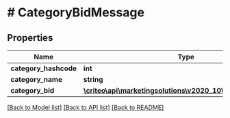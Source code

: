 # # CategoryBidMessage

## Properties

Name | Type | Description | Notes
------------ | ------------- | ------------- | -------------
**category_hashcode** | **int** |  | [optional]
**category_name** | **string** |  | [optional]
**category_bid** | [**\criteo\api\marketingsolutions\v2020_10\Model\BidMessage**](BidMessage.md) |  | [optional]

[[Back to Model list]](../../README.md#models) [[Back to API list]](../../README.md#endpoints) [[Back to README]](../../README.md)
